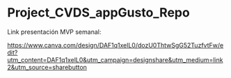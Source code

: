# Project_CVDS_appGusto_Repo

Link presentación MVP semanal:

https://www.canva.com/design/DAF1q1xelL0/dozU0ThtwSgG52TuzfvtFw/edit?utm_content=DAF1q1xelL0&utm_campaign=designshare&utm_medium=link2&utm_source=sharebutton
